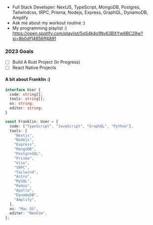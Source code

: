 - Full Stack Developer: NextJS, TypeScript, MongoDB, Postgres, Tailwindcss, tRPC, Prisma, Nodejs, Express, GraphQL, DynamoDB, Amplify
- Ask me about my workout routine :)
- My programming playlist :) https://open.spotify.com/playlist/5qS4k4o1Nv63BXYw6BC29w?si=8b0df14856ff4891

### 2023 Goals

- [ ] Build A Rust Project (In Progress)
- [ ] React Native Projects

#### A bit about Franklin :)

```typescript
interface User {
  code: string[];
  tools: string[];
  os: string;
  editor: string;
}

const Franklin: User = {
  code: ["TypeScript", "JavaScript", "GraphQL", "Python"],
  tools: [
    "Nextjs",
    "Nodejs",
    "Express",
    "MongoDB",
    "PostgreSQL",
    "Prisma",
    "Vite",
    "tRPC",
    "Tailwind",
    "Astro",
    "MySQL",
    "Redux",
    "Apollo",
    "DynamoDB",
    "Amplify",
  ],
  os: "Mac OS",
  editor: "NeoVim",
};
```
